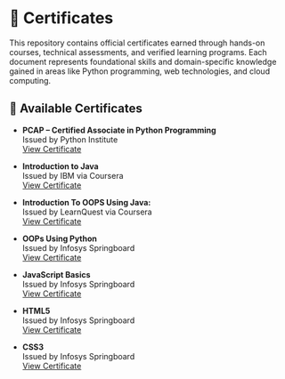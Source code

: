 # 📜 Certificates

This repository contains official certificates earned through hands-on courses, technical assessments, and verified learning programs. Each document represents foundational skills and domain-specific knowledge gained in areas like Python programming, web technologies, and cloud computing.

## 🔗 Available Certificates

- **PCAP – Certified Associate in Python Programming**  
  Issued by Python Institute  
  [View Certificate](https://github.com/itzabhi10/Certificates/blob/main/Abhinav%20Singh%20PCAP%20Certificate.pdf?raw=true)

- **Introduction to Java**  
  Issued by IBM via Coursera  
  [View Certificate](https://www.coursera.org/account/accomplishments/verify/LLX46O0SJX2L)

- **Introduction To OOPS Using Java:**  
  Issued by LearnQuest via Coursera  
  [View Certificate](https://www.coursera.org/account/accomplishments/verify/GUWJBZDPURAI)

- **OOPs Using Python**  
  Issued by Infosys Springboard  
  [View Certificate](https://github.com/itzabhi10/Certificates/blob/main/Abhinav_singh_OOPS_Using_Python_Certificate.pdf?raw=true)

- **JavaScript Basics**  
  Issued by Infosys Springboard  
  [View Certificate](https://github.com/itzabhi10/Certificates/blob/main/Abhinav_Singh_Javascript_Certificate.pdf?raw=true)

- **HTML5**  
  Issued by Infosys Springboard  
  [View Certificate](https://github.com/itzabhi10/Certificates/blob/main/Abhinav_singh_HTML5_Certificate.pdf?raw=true)

- **CSS3**  
  Issued by Infosys Springboard  
  [View Certificate](https://github.com/itzabhi10/Certificates/blob/main/Abhinav_singh_CSS3_Certificate.pdf?raw=true)
